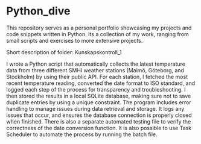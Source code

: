 # Python_dive
This repository serves as a personal portfolio showcasing my projects and code snippets written in Python. Its a collection of my work, ranging from small scripts and exercises to more extensive projects.

Short description of folder: Kunskapskontroll_1

I wrote a Python script that automatically collects the latest temperature data from three different SMHI weather stations (Malmö, Göteborg, and Stockholm) by using their public API. For each station, I fetched the most recent temperature reading, converted the date format to ISO standard, and logged each step of the process for transparency and troubleshooting. 
I then stored the results in a local SQLite database, making sure not to save duplicate entries by using a unique constraint. The program includes error handling to manage issues during data retrieval and storage. It logs any issues that occur, and ensures the database connection is properly closed when finished. There is also a separate automated testing file to verify the correctness of the date conversion function. It is also possible to use Task Scheduler to automate the process by running the batch file.

